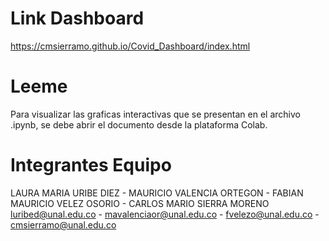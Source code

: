 # Link Dashboard
 https://cmsierramo.github.io/Covid_Dashboard/index.html 
# Leeme
 Para visualizar las graficas interactivas que se presentan en el archivo .ipynb, se debe abrir el documento desde la plataforma Colab. 
# Integrantes Equipo
  LAURA MARIA URIBE DIEZ - MAURICIO VALENCIA ORTEGON - FABIAN MAURICIO VELEZ OSORIO - CARLOS MARIO SIERRA MORENO
  luribed@unal.edu.co - mavalenciaor@unal.edu.co - fvelezo@unal.edu.co - cmsierramo@unal.edu.co

